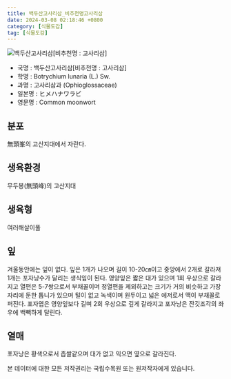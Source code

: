 ```yaml
---
title: 백두산고사리삼_비추천명고사리삼
date: 2024-03-08 02:18:46 +0800
category: [식물도감]
tag: [식물도감]
---
```




![백두산고사리삼[비추천명 : 고사리삼]](/fileUpload/plants/basic/Ophioglossaceae/Botrychium/324/1_th2.JPG)
- 국명 : 백두산고사리삼[비추천명 : 고사리삼]
- 학명 : Botrychium lunaria (L.) Sw.
- 과명 : 고사리삼과 (Ophioglossaceae)
- 일본명 : ヒメハナワラビ
- 영문명 : Common moonwort


## 분포
無頭峯의 고산지대에서 자란다.
## 생육환경
무두봉(無頭峰)의 고산지대
## 생육형
여러해살이풀
## 잎
겨울동안에는 잎이 없다. 잎은 1개가 나오며 길이 10-20㎝이고 중앙에서 2개로 갈라져 1개는 포자낭수가 달리는 생식잎이 된다. 영양잎은 짧은 대가 있으며 1회 우상으로 갈라지고 열편은 5-7쌍으로서 부채꼴이며 정열편을 제외하고는 크기가 거의 비슷하고 가장자리에 둔한 톱니가 있으며 털이 없고 녹색이며 원두이고 넓은 에저로서 맥이 부채꼴로 퍼진다. 포자엽은 영양잎보다 길며 2회 우상으로 깊게 갈라지고 포자낭은 잔깃조각의 좌우에 백빽하게 달린다.
## 열매
포자낭은 황색으로서 좁쌀같으며 대가 없고 익으면 옆으로 갈라진다.






본 데이터에 대한 모든 저작권리는 국립수목원 또는 원저작자에게 있습니다.
